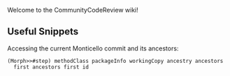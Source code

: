 Welcome to the CommunityCodeReview wiki!

## Useful Snippets

Accessing the current Monticello commit and its ancestors:

```Smalltalk
(Morph>>#step) methodClass packageInfo workingCopy ancestry ancestors 
  first ancestors first id
```
